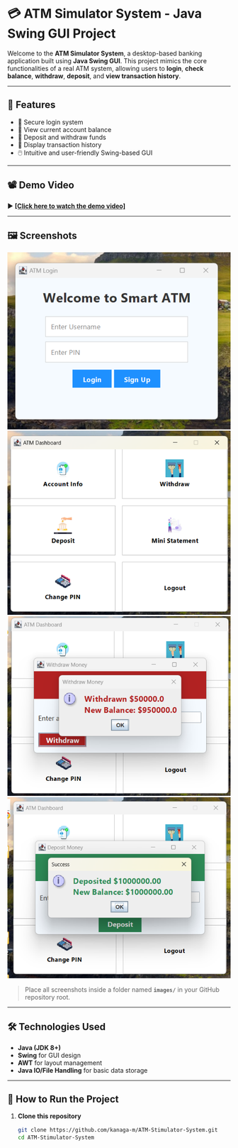 # 💳 ATM Simulator System - Java Swing GUI Project

Welcome to the **ATM Simulator System**, a desktop-based banking application built using **Java Swing GUI**. This project mimics the core functionalities of a real ATM system, allowing users to **login**, **check balance**, **withdraw**, **deposit**, and **view transaction history**.

---

## 🎯 Features

- 🔐 Secure login system
- 🏦 View current account balance
- 💸 Deposit and withdraw funds
- 📜 Display transaction history
- 🖱️ Intuitive and user-friendly Swing-based GUI

---

## 📽️ Demo Video

▶️ **[[Click here to watch the demo video]]((https://drive.google.com/file/d/1nxdogXdSymkJ2PCAn7q66j-CKQsrMlqF/view?usp=sharing))**  


---

## 🖼️ Screenshots

<img src="images/login.png" alt="Login Page" width="600">
<img src="images/dashboard.png" alt="Dashboard Page" width="600">
<img src="images/withdraw.png" alt="Withdraw Page" width="600">
<img src="images/deposit.png" alt="Deposit Page" width="600">

> Place all screenshots inside a folder named **`images/`** in your GitHub repository root.

---

## 🛠️ Technologies Used

- **Java (JDK 8+)**
- **Swing** for GUI design
- **AWT** for layout management
- **Java IO/File Handling** for basic data storage

---

## 🚀 How to Run the Project

1. **Clone this repository**  
   ```bash
   git clone https://github.com/kanaga-m/ATM-Stimulator-System.git
   cd ATM-Stimulator-System
